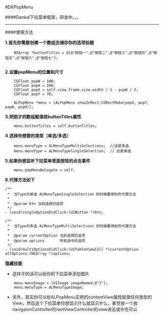 #DKPopMenu

####Dankal下拉菜单框架，研发中。。。
****

####使用方法

**1.首先你需要创建一个数组去储存你的选项标题**

```
	NSArray *buttonTitles = @[@"按钮一",@"按钮二",@"按钮三",@"按钮四",@"按钮五",@"按钮六",@"按钮七"];
   
```

**2.设置popMenu的位置和尺寸**

```
    CGFloat popW = 100;
    CGFloat popH = 200;
    CGFloat popX = self.view.frame.size.width / 2 - popW / 2;
    CGFloat popY = 70;
    
    ALPopMenu *menu = [ALPopMenu showInRect:CGRectMake(popX, popY, popW, popH)];

```
**3.把刚才的数组赋值给buttonTitles属性**

```
	menu.buttonTitles = self.buttonTitles;
```

**4.选择你想要的类型（单选/多选）**

```
    menu.menuType = ALMenuTypeMultiSelections;  //这是多选
    menu.menuType = ALMenuTypeSingleSelection;  // 这是单选
```

**5.如果你想监听下拉菜单里面按钮的点击事件**

```
    menu.popMenuDelegate = self;
```

**6.代理方法如下**

```
/**
 *  当Type为单选 ALMenuTypeSingleSelection 的时候要用到的代理方法
 *
 *  @param btn 当前选择的选项
 */
- (void)singleOptionDidClick:(UIButton *)btn;

/**
 *  当Type为多选 ALMenuTypeMultiSelections 的时候要用到的代理方法
 *
 *  @param currentOption 当前选择的选项
 *  @param options       所有选中的选项
 */
- (void)multiOptionsDidClick:(UITableViewCell *)currentOption allOptions:(NSArray *)options;

```

**隐藏技能**

- 这样子的话可以给你的下拉菜单添加图片

```
	menu.menuImage = [UIImage imageNamed:@"1"];
    menu.menuType = ALMenuTypeImage;
```
- 另外，其实你可以给ALPopMenu实例的contentView属性赋值任何类型的View，然后这个下拉菜单你想显示什么就显示什么，甚至放一个放navigaionController的rootViewController的view进去或许也可以